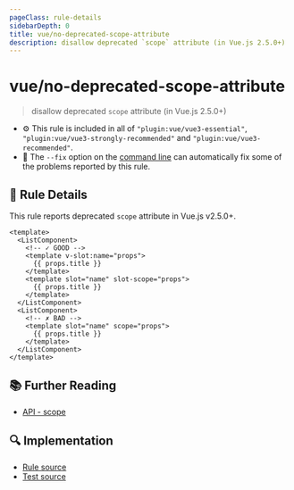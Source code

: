 ```yaml
---
pageClass: rule-details
sidebarDepth: 0
title: vue/no-deprecated-scope-attribute
description: disallow deprecated `scope` attribute (in Vue.js 2.5.0+)
---
```

# vue/no-deprecated-scope-attribute
> disallow deprecated `scope` attribute (in Vue.js 2.5.0+)

- :gear: This rule is included in all of `"plugin:vue/vue3-essential"`, `"plugin:vue/vue3-strongly-recommended"` and `"plugin:vue/vue3-recommended"`.
- :wrench: The `--fix` option on the [command line](https://eslint.org/docs/user-guide/command-line-interface#fixing-problems) can automatically fix some of the problems reported by this rule.

## :book: Rule Details

This rule reports deprecated `scope` attribute in Vue.js v2.5.0+.

<eslint-code-block fix :rules="{'vue/no-deprecated-scope-attribute': ['error']}">

```vue
<template>
  <ListComponent>
    <!-- ✓ GOOD -->
    <template v-slot:name="props">
      {{ props.title }}
    </template>
    <template slot="name" slot-scope="props">
      {{ props.title }}
    </template>
  </ListComponent>
  <ListComponent>
    <!-- ✗ BAD -->
    <template slot="name" scope="props">
      {{ props.title }}
    </template>
  </ListComponent>
</template>
```

</eslint-code-block>

## :books: Further Reading

- [API - scope](https://vuejs.org/v2/api/#scope-removed)

## :mag: Implementation

- [Rule source](https://github.com/vuejs/eslint-plugin-vue/blob/master/lib/rules/no-deprecated-scope-attribute.js)
- [Test source](https://github.com/vuejs/eslint-plugin-vue/blob/master/tests/lib/rules/no-deprecated-scope-attribute.js)

